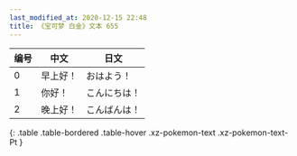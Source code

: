 ```yaml
---
last_modified_at: 2020-12-15 22:48
title: 《宝可梦 白金》文本 655
---
```

| 编号 | 中文 | 日文 |
| ---- | ---- | ---- |
| 0 | 早上好！ | おはよう！ |
| 1 | 你好！ | こんにちは！ |
| 2 | 晚上好！ | こんばんは！ |
{: .table .table-bordered .table-hover .xz-pokemon-text .xz-pokemon-text-Pt }